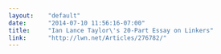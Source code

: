 ```yaml
---
layout:    "default"
date:      "2014-07-10 11:56:16-07:00"
title:     "Ian Lance Taylor\'s 20-Part Essay on Linkers"
link:      "http://lwn.net/Articles/276782/"
---
```

